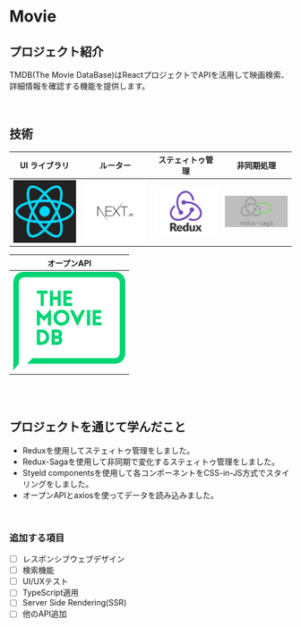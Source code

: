 # Movie

## プロジェクト紹介

TMDB(The Movie DataBase)はReactプロジェクトでAPIを活用して映画検索、詳細情報を確認する機能を提供します。

<br>


## 技術

|               UI ライブラリ                |                      ルーター                       |                  ステェィトゥ管理                  |                非同期処理                 |
| :----------------------------------------: | :-----------------------------------------------: | :----------------------------------------: | :---------------------------------------------: |
| <img src="images/react.png" width="200px"> | <img src="images/next.png" width="200px"> | <img src="images/redux.png" width="200px"> | <img src="images/redux saga.png" width="200px"> |


|                 オープンAPI                  |
| :---------------------------------------: |
| <img src="images/tmdb.png" width="200px"> |

<br>


<br>

## プロジェクトを通じて学んだこと

* Reduxを使用してステェィトゥ管理をしました。
* Redux-Sagaを使用して非同期で変化するステェィトゥ管理をしました。
* Styeld componentsを使用して各コンポーネントをCSS-in-JS方式でスタイリングをしました。
* オープンAPIとaxiosを使ってデータを読み込みました。

<br>

### 追加する項目
- [ ]  レスポンシブウェブデザイン
- [ ]  検索機能
- [ ]  UI/UXテスト
- [ ]  TypeScript適用
- [ ]  Server Side Rendering(SSR)
- [ ]  他のAPI追加
